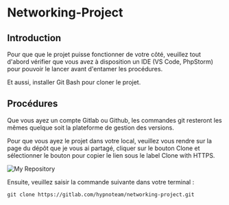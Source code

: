 # Networking-Project



## Introduction

Pour que que le projet puisse fonctionner de votre côté, veuillez tout d'abord vérifier que vous avez
à disposition un IDE (VS Code, PhpStorm) pour pouvoir le lancer avant d'entamer les procédures.

Et aussi, installer Git Bash pour cloner le projet.

## Procédures

Que vous ayez un compte Gitlab ou Github, les commandes git resteront les mêmes quelque soit la plateforme de 
gestion des versions. 

Pour que vous ayez le projet dans votre local, veuillez vous rendre sur la page du dépôt que je vous ai partagé, cliquer sur le bouton Clone et sélectionner le bouton pour copier le lien sous le label Clone with HTTPS.

![My Repository](<Capture d'écran 2024-09-16 102348.png>)

Ensuite, veuillez saisir la commande suivante dans votre terminal : 

```
git clone https://gitlab.com/hypnoteam/networking-project.git
```
